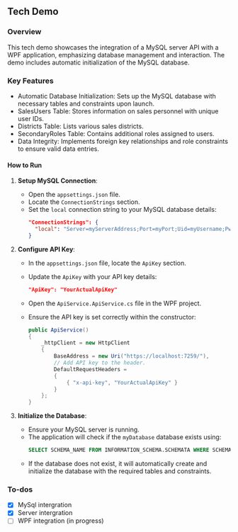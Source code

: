 ## Tech Demo

### Overview

This tech demo showcases the integration of a MySQL server API with a WPF application, emphasizing database management and interaction.
The demo includes automatic initialization of the MySQL database.

### Key Features
- Automatic Database Initialization: Sets up the MySQL database with necessary tables and constraints upon launch.
- SalesUsers Table: Stores information on sales personnel with unique user IDs.
- Districts Table: Lists various sales districts.
- SecondaryRoles Table: Contains additional roles assigned to users.
- Data Integrity: Implements foreign key relationships and role constraints to ensure valid data entries.

#### How to Run
1. **Setup MySQL Connection**:
   - Open the `appsettings.json` file.
   - Locate the `ConnectionStrings` section.
   - Set the `local` connection string to your MySQL database details:
     ```json
     "ConnectionStrings": {
       "local": "Server=myServerAddress;Port=myPort;Uid=myUsername;Pwd=myPassword;database=myDatabase"
     }
     ```

2. **Configure API Key**:
   - In the `appsettings.json` file, locate the `ApiKey` section.
   - Update the `ApiKey` with your API key details:
     ```json
     "ApiKey": "YourActualApiKey"
     ```

   - Open the `ApiService.ApiService.cs` file in the WPF project.
   - Ensure the API key is set correctly within the constructor:
     ```csharp
     public ApiService()
     {
         _httpClient = new HttpClient
         {
             BaseAddress = new Uri("https://localhost:7259/"),
             // Add API key to the header.
             DefaultRequestHeaders =
             {
                 { "x-api-key", "YourActualApiKey" }
             }
         };
     }
     ```

3. **Initialize the Database**:
   - Ensure your MySQL server is running.
   - The application will check if the `myDatabase` database exists using:
     ```sql
     SELECT SCHEMA_NAME FROM INFORMATION_SCHEMA.SCHEMATA WHERE SCHEMA_NAME = 'myDatabase';
     ```
   - If the database does not exist, it will automatically create and initialize the database with the required tables and constraints.

### To-dos
- [x] MySql intergration
- [x] Server intergration
- [ ] WPF integration (in progress)

